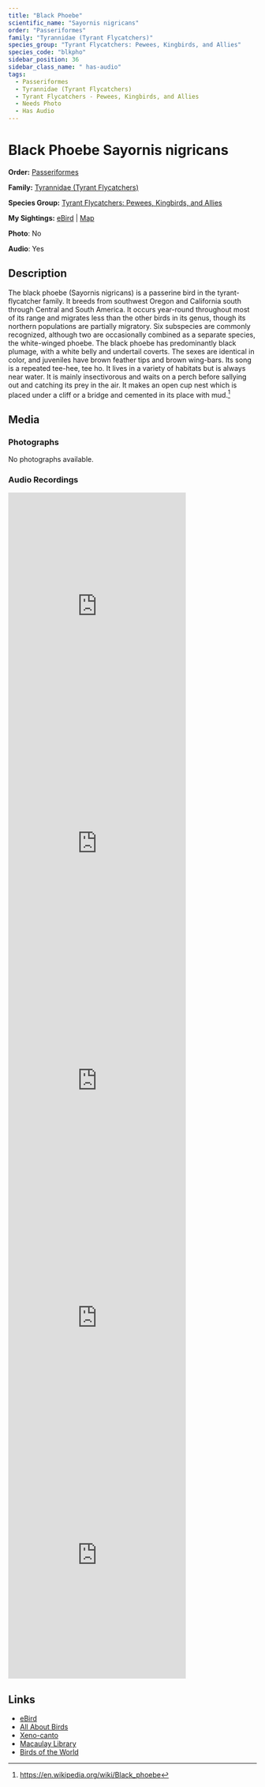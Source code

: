 ```yaml
---
title: "Black Phoebe"
scientific_name: "Sayornis nigricans"
order: "Passeriformes"
family: "Tyrannidae (Tyrant Flycatchers)"
species_group: "Tyrant Flycatchers: Pewees, Kingbirds, and Allies"
species_code: "blkpho"
sidebar_position: 36
sidebar_class_name: " has-audio"
tags: 
  - Passeriformes
  - Tyrannidae (Tyrant Flycatchers)
  - Tyrant Flycatchers - Pewees, Kingbirds, and Allies
  - Needs Photo
  - Has Audio
---
```


# Black Phoebe <span className='sci_name'>Sayornis nigricans</span>

**Order:** [Passeriformes](/tags/passeriformes)

**Family:** [Tyrannidae (Tyrant Flycatchers)](/tags/tyrannidae-tyrant-flycatchers)

**Species Group:** [Tyrant Flycatchers: Pewees, Kingbirds, and Allies](/tags/tyrant-flycatchers-pewees-kingbirds-and-allies)

**My Sightings:** [eBird](https://ebird.org/lifelist?r=world&time=life&spp=blkpho) | [Map](/map?species_code=blkpho)

**Photo**: No 

**Audio**: Yes

## Description
The black phoebe (Sayornis nigricans) is a passerine bird in the tyrant-flycatcher family. It breeds from southwest Oregon and California south through Central and South America. It occurs year-round throughout most of its range and migrates less than the other birds in its genus, though its northern populations are partially migratory. Six subspecies are commonly recognized, although two are occasionally combined as a separate species, the white-winged phoebe.
The black phoebe has predominantly black plumage, with a white belly and undertail coverts. The sexes are identical in color, and juveniles have brown feather tips and brown wing-bars. Its song is a repeated tee-hee, tee ho. It lives in a variety of habitats but is always near water. It is mainly insectivorous and waits on a perch before sallying out and catching its prey in the air. It makes an open cup nest which is placed under a cliff or a bridge and cemented in its place with mud.[^1]

[^1]: https://en.wikipedia.org/wiki/Black_phoebe

## Media
### Photographs
No photographs available.

### Audio Recordings
<iframe src="https://macaulaylibrary.org/asset/626618112/embed" width="360" height="480" frameborder="0" allowfullscreen></iframe>
<iframe src="https://macaulaylibrary.org/asset/626485781/embed" width="360" height="480" frameborder="0" allowfullscreen></iframe>
<iframe src="https://macaulaylibrary.org/asset/626485782/embed" width="360" height="480" frameborder="0" allowfullscreen></iframe>
<iframe src="https://macaulaylibrary.org/asset/626559390/embed" width="360" height="480" frameborder="0" allowfullscreen></iframe>
<iframe src="https://macaulaylibrary.org/asset/626559391/embed" width="360" height="480" frameborder="0" allowfullscreen></iframe>

## Links
* [eBird](https://ebird.org/species/blkpho) 
* [All About Birds](https://www.allaboutbirds.org/guide/blkpho) 
* [Xeno-canto](https://www.xeno-canto.org/species/sayornis-nigricans) 
* [Macaulay Library](https://search.macaulaylibrary.org/catalog?taxonCode=blkpho&sort=rating_rank_desc)
* [Birds of the World](https://birdsoftheworld.org/bow/species/blkpho)
